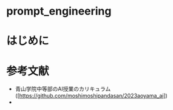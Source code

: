 # prompt_engineering

# はじめに


# 参考文献
- 青山学院中等部のAI授業のカリキュラム([https://github.com/moshimoshipandasan/2023aoyama_ai])
- 
